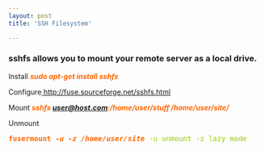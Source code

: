 ```yaml
---
layout: post
title: 'SSH Filesystem'

---
```


<h3>sshfs allows you to mount your remote server as a local drive.</h3>
Install
<span style="color: #ff6600;"><strong><em>sudo apt-get install sshfs</em></strong></span>

Configure<a title="SSHFS" href="http://fuse.sourceforge.net/sshfs.html" target="_blank"><span style="color: #33cccc;">
http://fuse.sourceforge.net/sshfs.html</span></a>

Mount
<strong><span style="color: #ff6600;"><em>sshfs user@host.com:/home/user/stuff /home/user/site/</em></span></strong>

Unmount
<pre><strong><span style="color: #ff6600;">fusermount</span></strong><strong><span style="color: #ff6600;"><em><span style="color: #ff6600;"> </span>-u -z /home/user/site</em></span></strong> <span style="color: #99cc00;">-u unmount -z lazy mode</span></pre>
